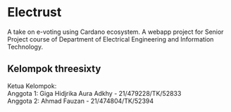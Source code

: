# Electrust
A take on e-voting using Cardano ecosystem. A webapp project for Senior Project course of Department of Electrical Engineering and Information Technology.

## Kelompok threesixty
Ketua Kelompok:  
Anggota 1: Giga Hidjrika Aura Adkhy - 21/479228/TK/52833  
Anggota 2: Ahmad Fauzan - 21/474804/TK/52394
